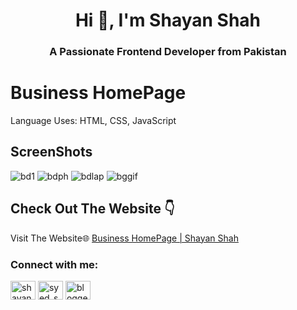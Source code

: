 <h1 align="center">Hi 👋, I'm Shayan Shah</h1>
<h3 align="center">A Passionate Frontend Developer from Pakistan</h3>


# Business HomePage
Language Uses: HTML, CSS, JavaScript
## ScreenShots
![bd1](https://github.com/user-attachments/assets/8ffd639a-d625-45cd-aead-81e2c93524b1)
![bdph](https://github.com/user-attachments/assets/a7b12144-0945-4d8e-a74e-61fb6a301b4e)
![bdlap](https://github.com/user-attachments/assets/6f0eabec-4de8-419b-87ad-bf7f42533366)
![bggif](https://github.com/user-attachments/assets/c326f423-0079-402a-82a9-7d745a353961)





## Check Out The Website 👇

Visit The Website🌐 [Business HomePage | Shayan Shah ](https://shayanshahdeveloper.github.io/Project-44-Business-HomePage/)

<h3 align="left">Connect with me:</h3>
<p align="left">
<a href="https://linkedin.com/in/shayan-shah-b31439296" target="blank"><img align="center" src="https://raw.githubusercontent.com/rahuldkjain/github-profile-readme-generator/master/src/images/icons/Social/linked-in-alt.svg" alt="shayan-shah-b31439296" height="30" width="40" /></a>
<a href="https://instagram.com/syed_shanie" target="blank"><img align="center" src="https://raw.githubusercontent.com/rahuldkjain/github-profile-readme-generator/master/src/images/icons/Social/instagram.svg" alt="syed_shanie" height="30" width="40" /></a>
<a href="https://www.youtube.com/@shayanshahdev" target="blank"><img align="center" src="https://raw.githubusercontent.com/rahuldkjain/github-profile-readme-generator/master/src/images/icons/Social/youtube.svg" alt="bloggeravenue2691" height="30" width="40" /></a>
</p>
